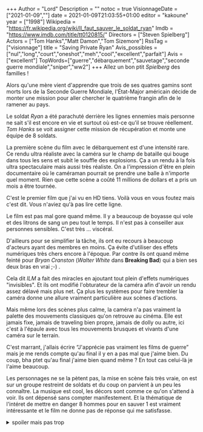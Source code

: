 +++
Author = "Lord"
Description = ""
notoc = true
VisionnageDate = ["2021-01-09",""]
date = 2021-01-09T21:03:55+01:00
editor = "kakoune"
year = ["1998"]
Wikipedia = "https://fr.wikipedia.org/wiki/Il_faut_sauver_le_soldat_ryan"
Imdb = "https://www.imdb.com/title/tt0120815/"
Directors = ["Steven Spielberg"]
Actors = ["Tom Hanks","Matt Damon","Tom Sizemore"]
RssTag = ["visionnage"]
title = "Saving Private Ryan"
Avis_possibles = ["nul","long","court","oneshot","meh","cool","excellent","parfait"]
Avis = ["excellent"] 
TopWords=["guerre","débarquement","sauvetage","seconde guerre mondiale","sniper","ww2"]
+++
Allez un bon ptit *Spielberg* des familles !

Alors qu'une mère vient d'apprendre que trois de ses quatres gamins sont morts lors de la Seconde Guerre Mondiale, l'État-Major américain décide de monter une mission pour aller chercher le quatrième frangin afin de le ramener au pays.

Le soldat *Ryan* a été parachuté derrière les lignes ennemies mais personne ne sait s'il est encore en vie et surtout où est-ce qu'il se trouve réellement.
*Tom Hanks* se voit assigner cette mission de récupération et monte une équipe de 8 soldats.

La première scène du film avec le débarquement est d'une intensité rare.
Ce rendu ultra réaliste avec la caméra sur le champ de bataille qui bouge dans tous les sens et subit le souffle des explosions.
Ça a un rendu à la fois ultra spectaculaire mais aussi très réaliste.
On a l'impression d'être en plein documentaire où le caméraman pourrait se prendre une balle à n'importe quel moment.
Rien que cette scène a coûté 11 millions de dollars et a pris un mois a être tournée.

C'est le premier film que j'ai vu en HD tiens.
Voilà vous en vous foutez mais c'est dit.
Vous n'aviez qu'à pas lire cette ligne.

Le film est pas mal gore quand même.
Il y a beaucoup de boyasse qui vole et des litrons de sang un peu tout le temps.
Il n'est pas à conseiller aux personnes sensibles.
C'est très … viscéral.

D'ailleurs pour se simplifier la tâche, ils ont eu recours à beaucoup d'acteurs ayant des membres en moins.
Ça évite d'utiliser des effets numériques très chers encore à l'époque.
Par contre ils ont quand même feinté pour *Bryan Cranston* (*Walter White* dans **Breaking Bad**) qui a bien ses deux bras en vrai ;-) .

Cela dit *ILM* a fait des miracles en ajoutant tout plein d'effets numériques "invisibles".
Et ils ont modifié l'obturateur de la caméra afin d'avoir un rendu assez délavé mais plus net.
Ça plus les systèmes pour faire trembler la caméra donne une allure vraiment particulière aux scènes d'actions.

Mais même lors des scènes plus calme, la caméra n'a pas vraiment la palette des mouvements classiques qu'on retrouve au cinéma.
Elle est jamais fixe, jamais de traveling bien propre, jamais de dolly ou autre, ici c'est à l'épaule avec tous les mouvements brusques et vivants d'une caméra sur le terrain.

C'est marrant, j'allais écrire “J'apprécie pas vraiment les films de guerre” mais je me rends compte qu'au final il y en a pas mal que j'aime bien.
Du coup, bha ptet qu'au final j'aime bien quand même ?
En tout cas celui-là je l'aime beaucoup.

Les personnages ne se la pètent pas, la mise en scène fais très vraie, on est sur un groupe restreint de soldats et du coup on parvient à un peu les connaître.
La musique est cool, les décors sont comme ce qu'on s'attend à voir.
Ils ont dépensé sans compter manifestement.
Et la thématique de l'intéret de mettre en danger 8 hommes pour en sauver 1 est vraiment intéressante et le film ne donne pas de réponse qui me satisfasse.

<details><summary>spoiler mais pas trop </summary>

La logique du Capitaine concernant le fait de sacrifier un homme à lui dans le but d'en sauver 10 se tient.
Et justement monter une escouade dans le but de sauver un seul homme ne lui convient pas.

Mais le fait d'à-côté de ça considérer que l'objectif principal est de gagner la guerre et que donc mettre hors d'état une mitrailleuse sur le chemin même en y perdant un homme vaut le coût.

Et ça se concrétise à la fin quand il décide de ne pas partir avec *Ryan* mais de les assister afin de potentiellement parvenir à aider toute l'armée sur leur opération.

</details>
